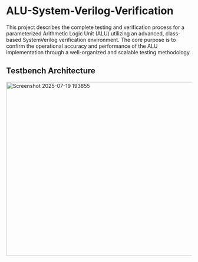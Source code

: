 # ALU-System-Verilog-Verification

This project describes the complete testing and verification process for a parameterized Arithmetic Logic Unit (ALU) utilizing an advanced, class-based SystemVerilog verification environment. The core purpose is to confirm the operational accuracy and performance of the ALU implementation through a well-organized and scalable testing methodology.

## Testbench Architecture
<img width="722" height="471" alt="Screenshot 2025-07-19 193855" src="https://github.com/user-attachments/assets/9f33bd8a-b486-4b83-8626-79da898134f7" />
